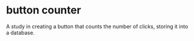 # button counter
A study in creating a button that counts the number of clicks, storing it into a database.
